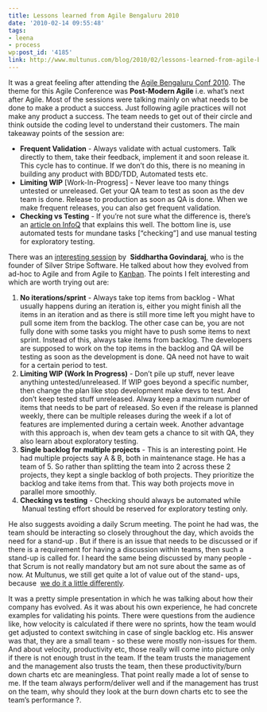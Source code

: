 ```yaml
---
title: Lessons learned from Agile Bengaluru 2010
date: '2010-02-14 09:55:48'
tags:
- leena
- process
wp:post_id: '4185'
link: http://www.multunus.com/blog/2010/02/lessons-learned-from-agile-bengaluru-2010/
---
```


It was a great feeling after attending the [Agile Bengaluru Conf 2010](http://www.agileindia.org/agilebengaluru2010). The theme for this Agile Conference was **Post-Modern Agile** i.e. what’s next after Agile. Most of the sessions were talking mainly on what needs to be done to make a product a success. Just following agile practices will not make any product a success. The team needs to get out of their circle and think outside the coding level to understand their customers. The main takeaway points of the session are:

- **Frequent Validation** - Always validate with actual customers. Talk directly to them, take their feedback, implement it and soon release it. This cycle has to continue. If we don’t do this, there is no meaning in building any product with BDD/TDD, Automated tests etc.
- **Limiting WIP** [Work-In-Progress] - Never leave too many things untested or unreleased. Get your QA team to test as soon as the dev team is done. Release to production as soon as QA is done. When we make frequent releases, you can also get frequent validation.
- **Checking vs Testing** - If you’re not sure what the difference is, there’s an [article on InfoQ](http://www.infoq.com/news/2009/12/testing-or-checking) that explains this well. The bottom line is, use automated tests for mundane tasks [“checking”] and use manual testing for exploratory testing.

There was an [interesting session](http://www.agileindia.org/agilebengaluru2010/agile-bengaluru-2010-a-startup-journey.htm) by 
**Siddhartha Govindaraj**, who is the founder of Silver Stripe Software. He talked about how they evolved from ad-hoc to Agile and from Agile to [Kanban](http://en.wikipedia.org/wiki/Kanban). The points I felt interesting and which are worth trying out are:

1. **No iterations/sprint** - Always take top items from backlog - What usually happens during an iteration is, either you might finish all the items in an iteration and as there is still more time left you might have to pull some item from the backlog. The other case can be, you are not fully done with some tasks you might have to push some items to next sprint. Instead of this, always take items from backlog. The developers are supposed to work on the top items in the backlog and QA will be testing as soon as the development is done. QA need not have to wait for a certain period to test.
1. **Limiting WIP (Work In Progress)** - Don’t pile up stuff, never leave anything untested/unreleased. If WIP goes beyond a specific number, then change the plan like stop development make devs to test. And don’t keep tested stuff unreleased. Alway keep a maximum number of items that needs to be part of released. So even if the release is planned weekly, there can be multiple releases during the week if a lot of features are implemented during a certain week. Another advantage with this approach is, when dev team gets a chance to sit with QA, they also learn about exploratory testing.
1. **Single backlog for multiple projects** - This is an interesting point. He had multiple projects say A & B, both in maintenance stage. He has a team of 5. So rather than splitting the team into 2 across these 2 projects, they kept a single backlog of both projects. They prioritize the backlog and take items from that. This way both projects move in parallel more smoothly.
1. **Checking vs testing** - Checking should always be automated while  Manual testing effort should be reserved for exploratory testing only.

He also suggests avoiding a daily Scrum meeting. The point he had was, the team should be interacting so closely throughout the day, which avoids the need for a stand-up . But if there is an issue that needs to be discussed or if there is a requirement for having a discussion within teams, then such a stand-up is called for. I heard the same being discussed by many people - that Scrum is not really mandatory but am not sure about the same as of now. At Multunus, we still get quite a lot of value out of the stand- ups, because 
[we do it a little differently](http://www.multunus.com/2010/01/our-pragmatic-processes/).

It was a pretty simple presentation in which he was talking about how their company has evolved. As it was about his own experience, he had concrete examples for validating his points. There were questions from the audience like, how velocity is calculated if there were no sprints, how the team would get adjusted to context switching in case of single backlog etc. His answer was that, they are a small team - so these were mostly non-issues for them. And about velocity, productivity etc, those really will come into picture only if there is not enough trust in the team. If the team trusts the management and the management also trusts the team, then these productivity/burn down charts etc are meaningless. That point really made a lot of sense to me. If the team always perform/deliver well and if the management has trust on the team, why should they look at the burn down charts etc to see the team’s performance ?.
